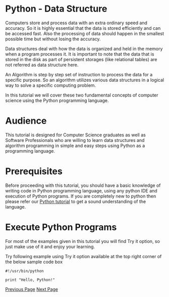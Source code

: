 # Python - Data Structure
Computers store and process data with an extra ordinary speed and accuracy. So it is highly essential that the data is stored efficiently and can be accessed fast. Also the processing of data should happen in the smallest possible time but without losing the accuracy. 

Data structures deal with how the data is organized and held in the memory when a program processes it. It is important to note that the data that is stored in the disk as part of persistent storages (like relational tables) are not referred as data structure here. 

An Algorithm is step by step set of instruction to process the data for a specific purpose. So an algorithm utilizes various data structures in a logical way to solve a specific computing problem.

In this tutorial we will cover these two fundamental concepts of computer science using the Python programming language.

# Audience
This tutorial is designed for Computer Science graduates as well as Software Professionals who are willing to learn data structures and algorithm programming in simple and easy steps using Python as a programming language.

# Prerequisites
Before proceeding with this tutorial, you should have a basic knowledge of writing code in Python programming language, using any python IDE and execution of Python programs. If you are completely new to python then please refer our [Python tutorial](https://www.tutorialspoint.com/python/index.htm)  to get a sound understanding of the language.

# Execute Python Programs
For most of the examples given in this tutorial you will find Try it option, so just make use of it and enjoy your learning.

Try following example using Try it option available at the top right corner of the below sample code box 

```
#!/usr/bin/python

print "Hello, Python!"
```

[Previous Page](../python_data_structure/index.md) [Next Page](../python_data_structure/python_data_structure_introduction.md) 
